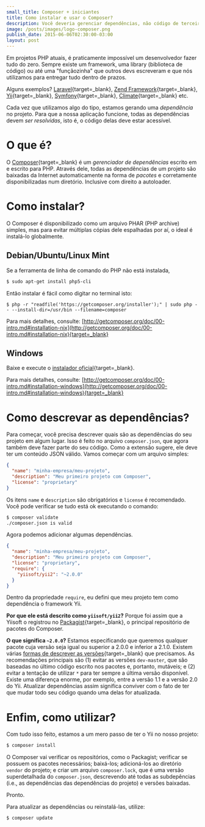 ```yaml
---
small_title: Composer + iniciantes
title: Como instalar e usar o Composer?
description: Você deveria gerenciar dependências, não código de terceiros
image: /posts/images/logo-composer.png
publish_date: 2015-06-06T02:30:00-03:00
layout: post
---
```

Em projetos PHP atuais, é praticamente impossível um desenvolvedor fazer tudo do zero. Sempre existe um framework, uma library (biblioteca de código) ou até uma "funçãozinha" que outros devs escreveram e que nós utilizamos para entregar tudo dentro de prazos.

Alguns exemplos? [Laravel](http://laravel.com/){target=_blank}, [Zend Framework](http://framework.zend.com/){target=_blank}, [Yii](http://www.yiiframework.com/){target=_blank}, [Symfony](https://symfony.com/){target=_blank}, [Climate](http://climate.thephpleague.com/){target=_blank} etc.

Cada vez que utilizamos algo do tipo, estamos gerando uma *dependência* no projeto. Para que a nossa aplicação funcione, todas as dependências devem *ser resolvidas*, isto é, o código delas deve estar acessível.

# O que é?

O [Composer](https://getcomposer.org/){target=_blank} é um *gerenciador de dependências* escrito em e escrito para PHP. Através dele, todas as dependências de um projeto são baixadas da Internet automaticamente na forma de *pacotes* e corretamente disponibilizadas num diretório. Inclusive com direito a autoloader.

# Como instalar?

O Composer é disponibilizado como um arquivo PHAR (PHP archive) simples, mas para evitar múltiplas cópias dele espalhadas por aí, o ideal é instalá-lo globalmente.

## Debian/Ubuntu/Linux Mint

Se a ferramenta de linha de comando do PHP não está instalada,

```sh
$ sudo apt-get install php5-cli
```

Então instalar é fácil como digitar no terminal isto:

```
$ php -r "readfile('https://getcomposer.org/installer');" | sudo php -- --install-dir=/usr/bin --filename=composer
```

Para mais detalhes, consulte: [http://getcomposer.org/doc/00-intro.md#installation-nix](http://getcomposer.org/doc/00-intro.md#installation-nix){target=_blank}

## Windows

Baixe e execute o [instalador oficial](https://getcomposer.org/Composer-Setup.exe){target=_blank}.

Para mais detalhes, consulte: [http://getcomposer.org/doc/00-intro.md#installation-windows](http://getcomposer.org/doc/00-intro.md#installation-windows){target=_blank}

# Como descrevar as dependências?

Para começar, você precisa descrever quais são as dependências do seu projeto em algum lugar. Isso é feito no arquivo `composer.json`, que agora também deve fazer parte do seu código. Como a extensão sugere, ele deve ter um conteúdo JSON válido. Vamos começar com um arquivo simples:

```json
{
  "name": "minha-empresa/meu-projeto",
  "description": "Meu primeiro projeto com Composer",
  "license": "proprietary"
}
```

Os itens `name` e `description` são obrigatórios e `license` é recomendado. Você pode verificar se tudo está ok executando o comando:

```sh
$ composer validate
./composer.json is valid
```

Agora podemos adicionar algumas dependências.

```json
{
  "name": "minha-empresa/meu-projeto",
  "description": "Meu primeiro projeto com Composer",
  "license": "proprietary",
  "require": {
    "yiisoft/yii2": "~2.0.0"
  }
}
```

Dentro da propriedade `require`, eu defini que meu projeto tem como dependência o framework Yii.

**Por que ele está descrito como `yiisoft/yii2`?** Porque foi assim que a Yiisoft o registrou no [Packagist](https://packagist.org/packages/yiisoft/yii2){target=_blank}, o principal repositório de pacotes do Composer.

**O que significa `~2.0.0`?** Estamos especificando que queremos qualquer pacote cuja versão seja igual ou superior a 2.0.0 e inferior a 2.1.0. Existem várias [formas de descrever as versões](https://getcomposer.org/doc/02-libraries.md#specifying-the-version){target=_blank} que precisamos. As recomendações principais são (1) evitar as versões `dev-master`, que são baseadas no último código escrito nos pacotes e, portanto, mutáveis; e (2) evitar a tentação de utilizar `*` para ter sempre a última versão disponível. Existe uma diferença enorme, por exemplo, entre a versão 1.1 e a versão 2.0 do Yii. Atualizar dependências assim significa conviver com o fato de ter que mudar todo seu código quando uma delas for atualizada.

# Enfim, como utilizar?

Com tudo isso feito, estamos a um mero passo de ter o Yii no nosso projeto:

```sh
$ composer install
```

O Composer vai verificar os repositórios, como o Packagist; verificar se possuem os pacotes necessários; baixá-los; adicioná-los ao diretório `vendor` do projeto; e criar um arquivo `composer.lock`, que é uma versão superdetalhada do `composer.json`, descrevendo até todas as subdepências (i.e., as dependências das dependências do projeto) e versões baixadas.

Pronto.

Para atualizar as dependências ou reinstalá-las, utilize:

```sh
$ composer update
```
